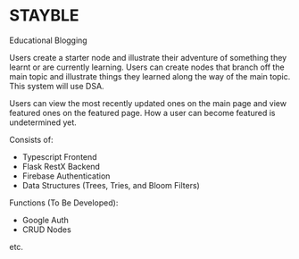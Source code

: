 # STAYBLE
 Educational Blogging
 
 Users create a starter node and illustrate their adventure of something they learnt or are currently learning.
 Users can create nodes that branch off the main topic and illustrate things they learned along the way of the main topic.
 This system will use DSA.
 
 Users can view the most recently updated ones on the main page and view featured ones on the featured page.
 How a user can become featured is undetermined yet.
 
 Consists of:
  - Typescript Frontend
  - Flask RestX Backend
  - Firebase Authentication
  - Data Structures (Trees, Tries, and Bloom Filters)
 
 Functions (To Be Developed):
  - Google Auth
  - CRUD Nodes
  
  etc. 

